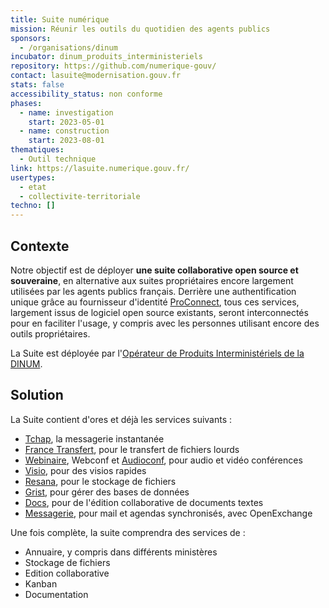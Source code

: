 ```yaml
---
title: Suite numérique
mission: Réunir les outils du quotidien des agents publics
sponsors:
  - /organisations/dinum
incubator: dinum_produits_interministeriels
repository: https://github.com/numerique-gouv/
contact: lasuite@modernisation.gouv.fr
stats: false
accessibility_status: non conforme
phases:
  - name: investigation
    start: 2023-05-01
  - name: construction
    start: 2023-08-01
thematiques:
  - Outil technique
link: https://lasuite.numerique.gouv.fr/
usertypes:
  - etat
  - collectivite-territoriale
techno: []
---
```

## Contexte

Notre objectif est de déployer **une suite collaborative open source et souveraine**, en alternative aux suites propriétaires encore largement utilisées par les agents publics français. Derrière une authentification unique grâce au fournisseur d'identité [ProConnect](https://www.proconnect.gouv.fr/), tous ces services, largement issus de logiciel open source existants, seront interconnectés pour en faciliter l'usage, y compris avec les personnes utilisant encore des outils propriétaires. 

La Suite est déployée par l'[Opérateur de Produits Interministériels de la DINUM](https://beta.gouv.fr/incubateurs/dinum_produits_interministeriels).

## Solution
La Suite contient d'ores et déjà les services suivants :
* [Tchap](https://beta.gouv.fr/startups/tchap.html), la messagerie instantanée
* [France Transfert](https://beta.gouv.fr/startups/france-transfert.html), pour le transfert de fichiers lourds
* [Webinaire](https://beta.gouv.fr/startups/webinaire.html), Webconf et [Audioconf](https://beta.gouv.fr/startups/audioconf.html), pour audio et vidéo conférences
* [Visio](https://beta.gouv.fr/startups/visio.html), pour des visios rapides
* [Resana](https://beta.gouv.fr/startups/resana.html), pour le stockage de fichiers
* [Grist](https://beta.gouv.fr/startups/grist.numerique.gouv.fr.html), pour gérer des bases de données
* [Docs](https://beta.gouv.fr/startups/docs.html), pour de l'édition collaborative de documents textes
* [Messagerie](https://beta.gouv.fr/startups/messagerie.html), pour mail et agendas synchronisés, avec OpenExchange

Une fois complète, la suite comprendra des services de : 

* Annuaire, y compris dans différents ministères
* Stockage de fichiers
* Edition collaborative
* Kanban 
* Documentation